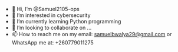 - 👋 Hi, I’m @Samuel2105-ops
- 👀 I’m interested in cybersecurity
- 🌱 I’m currently learning Python programming 
- 💞️ I’m looking to collaborate on ...
- 📫 How to reach me on my email: samuelbwalya29@gmail.com or WhatsApp me at: +260779011275
  

<!---
Samuel2105-ops/Samuel2105-ops is a ✨ special ✨ repository because its `README.md` (this file) appears on your GitHub profile.
You can click the Preview link to take a look at your changes.
--->
